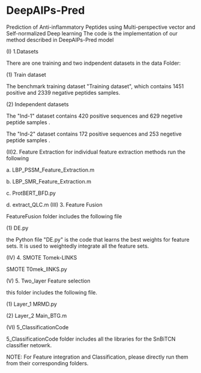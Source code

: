# DeepAIPs-Pred
Prediction of Anti-inflammatory Peptides using Multi-perspective vector and Self-normalized Deep learning The code is the implementation of our method described in DeepAIPs-Pred model

(I) 1.Datasets

There are one training and two indpendent datasets in the data Folder:

(1) Train dataset

The benchmark training dataset "Training dataset", which contains 1451 positive and 2339 negative peptides samples.

(2) Independent datasets

The "Ind-1" dataset contains 420 positive sequences and 629 negetive peptide samples .

The "Ind-2" dataset contains 172 positive sequences and 253 negetive peptide samples .

(II)2. Feature Extraction for individual feature extraction methods run the following

  a. LBP_PSSM_Feature_Extraction.m

  b. LBP_SMR_Feature_Extraction.m

  c. ProtBERT_BFD.py

  d. extract_QLC.m
(III) 3. Feature Fusion

  FeatureFusion folder includes the following file

  (1) DE.py

the Python file "DE.py" is the code that learns the best weights for feature sets. It is used to weightedly integrate all the feature sets.

(IV) 4. SMOTE Tomek-LINKS

  SMOTE T0mek_lINKS.py

(V) 5. Two_layer Feature selection

  this folder includes the following file.

  (1) Layer_1 MRMD.py

  (2) Layer_2 Main_BTG.m

(VI) 5_ClassificationCode

  5_ClassificationCode folder includes all the libraries for the SnBiTCN classifier netowrk.

NOTE: For Feature integration and Classification, please directly run them from their corresponding folders.
